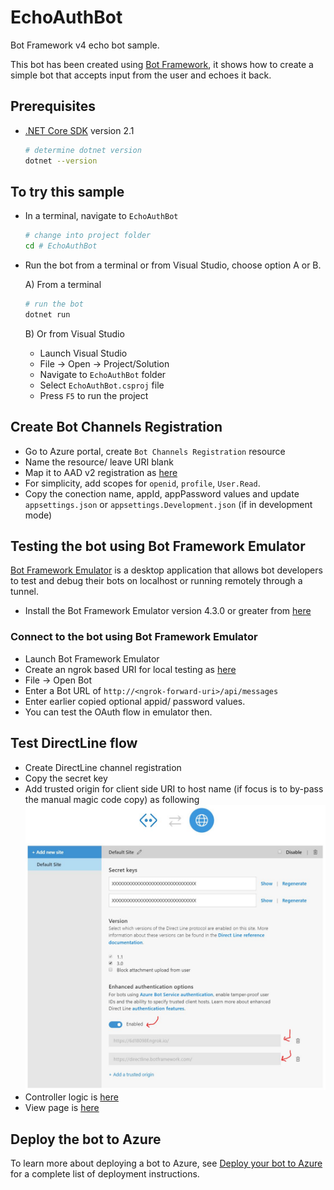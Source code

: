 ﻿# EchoAuthBot

Bot Framework v4 echo bot sample.

This bot has been created using [Bot Framework](https://dev.botframework.com), it shows how to create a simple bot that accepts input from the user and echoes it back.

## Prerequisites

- [.NET Core SDK](https://dotnet.microsoft.com/download) version 2.1

  ```bash
  # determine dotnet version
  dotnet --version
  ```

## To try this sample

- In a terminal, navigate to `EchoAuthBot`

    ```bash
    # change into project folder
    cd # EchoAuthBot
    ```

- Run the bot from a terminal or from Visual Studio, choose option A or B.

  A) From a terminal

  ```bash
  # run the bot
  dotnet run
  ```

  B) Or from Visual Studio

  - Launch Visual Studio
  - File -> Open -> Project/Solution
  - Navigate to `EchoAuthBot` folder
  - Select `EchoAuthBot.csproj` file
  - Press `F5` to run the project

## Create Bot Channels Registration

- Go to Azure portal, create `Bot Channels Registration` resource
- Name the resource/ leave URI blank
- Map it to AAD v2 registration as [here](https://docs.microsoft.com/en-us/azure/bot-service/bot-builder-authentication?view=azure-bot-service-4.0&tabs=aadv2%2Ccsharp%2Cbot-oauth#create-and-register-an-azure-ad-application)
- For simplicity, add scopes for `openid`, `profile`, `User.Read`.
- Copy the conection name, appId, appPassword values and update `appsettings.json` or `appsettings.Development.json` (if in development mode)

## Testing the bot using Bot Framework Emulator

[Bot Framework Emulator](https://github.com/microsoft/botframework-emulator) is a desktop application that allows bot developers to test and debug their bots on localhost or running remotely through a tunnel.

- Install the Bot Framework Emulator version 4.3.0 or greater from [here](https://github.com/Microsoft/BotFramework-Emulator/releases)

### Connect to the bot using Bot Framework Emulator

- Launch Bot Framework Emulator
- Create an ngrok based URI for local testing as [here](https://blog.botframework.com/2017/10/19/debug-channel-locally-using-ngrok/)
- File -> Open Bot
- Enter a Bot URL of `http://<ngrok-forward-uri>/api/messages`
- Enter earlier copied optional appid/ password values.
- You can test the OAuth flow in emulator then.

## Test DirectLine flow

- Create DirectLine channel registration
- Copy the secret key
- Add trusted origin for client side URI to host name (if focus is to by-pass the manual magic code copy) as following
	![DirectLine settings](https://github.com/PurnaChandraPanda/WebChat-ClientApp/blob/master/v4/Media/directline-settings.JPG)
- Controller logic is [here](./ClientApp/HomeController.cs#28)
- View page is [here](./Views/Home/Index.cshtml)


## Deploy the bot to Azure

To learn more about deploying a bot to Azure, see [Deploy your bot to Azure](https://aka.ms/azuredeployment) for a complete list of deployment instructions.
